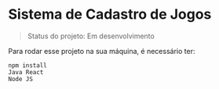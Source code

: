 <h1> Sistema de Cadastro de Jogos </h1>

> Status do projeto: Em desenvolvimento

Para rodar esse projeto na sua máquina, é necessário ter:

```
npm install
Java React
Node JS
```

